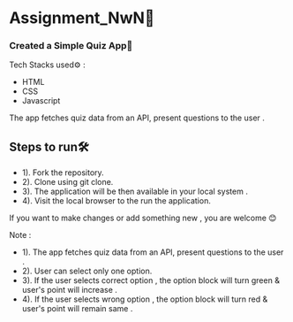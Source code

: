 # Assignment_NwN🚀

### Created a Simple Quiz App🧠  

Tech Stacks used⚙️ :
* HTML 
* CSS 
* Javascript 

The app fetches quiz data from an API, present questions to the user .
  
## Steps to run🛠️

* 1). Fork the repository.
* 2). Clone using git clone.
* 3). The application will be then available in your local system .
* 4). Visit the local browser to the run the application.

If you want to make changes or add something new , you are welcome 😊


Note :  
* 1). The app fetches quiz data from an API, present questions to the user .
* 2). User can select only one option.
* 3). If the  user selects correct option , the option block will turn green & user's point will increase .
* 4). If the  user selects wrong option , the option block will turn red & user's point will remain same .
        
